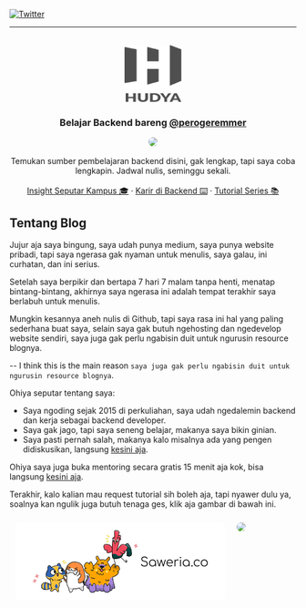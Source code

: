 [![Twitter][twitter-shield]][twitter-url]

<hr/>

<!-- PROJECT LOGO -->
<br />
<div align="center">
  <a href="https://github.com/perogeremmer/blog">
    <img src="assets/hudya4.svg" alt="Logo" width="100" height="100">
  </a>

  <h3 align="center">Belajar Backend bareng <a href="https://twitter.com/perogeremmer">@perogeremmer</a></h3>

  <p align="center">
  <img src="https://media.tenor.com/St6dO-mo8jkAAAAC/meliodas-nanatsu-no-taizai.gif" style="border-radius:10px" />
  </p>

  <p align="center">
    Temukan sumber pembelajaran backend disini, gak lengkap, tapi saya coba lengkapin. Jadwal nulis, seminggu sekali.
    <br />
    <br />
    <a href="https://github.com/perogeremmer/blog/tree/master/personal/campus">Insight Seputar Kampus 🎓</a>
    ·
    <a href="https://github.com/perogeremmer/blog/tree/master/personal/career">Karir di Backend ⌨️</a>
    ·
    <a href="https://github.com/perogeremmer/blog/tree/master/tutorial/series">Tutorial Series 📚</a>
  </p>
</div>

<!-- ABOUT THE PROJECT -->
## Tentang Blog

Jujur aja saya bingung, saya udah punya medium, saya punya website pribadi, tapi saya ngerasa gak nyaman untuk menulis, saya galau, ini curhatan, dan ini serius.

Setelah saya berpikir dan bertapa 7 hari 7 malam tanpa henti, menatap bintang-bintang, akhirnya saya ngerasa ini adalah tempat terakhir saya berlabuh untuk menulis.

Mungkin kesannya aneh nulis di Github, tapi saya rasa ini hal yang paling sederhana buat saya, selain saya gak butuh ngehosting dan ngedevelop website sendiri, saya juga gak perlu ngabisin duit untuk ngurusin resource blognya.

-- I think this is the main reason ```saya juga gak perlu ngabisin duit untuk ngurusin resource blognya```.

Ohiya seputar tentang saya:

* Saya ngoding sejak 2015 di perkuliahan, saya udah ngedalemin backend dan kerja sebagai backend developer.
* Saya gak jago, tapi saya seneng belajar, makanya saya bikin ginian.
* Saya pasti pernah salah, makanya kalo misalnya ada yang pengen didiskusikan, langsung [kesini aja](https://github.com/perogeremmer/blog/discussions).

Ohiya saya juga buka mentoring secara gratis 15 menit aja kok, bisa langsung [kesini aja](https://adplist.org/mentors/muhamad-hudya-ramadhana).

Terakhir, kalo kalian mau request tutorial sih boleh aja, tapi nyawer dulu ya, soalnya kan ngulik juga butuh tenaga ges, klik aja gambar di bawah ini.

<div style="display: flex;">
  <div style="padding: 10px">
    <a href="https://saweria.co/perogeremmer"> <img src="assets/saweria.png" style="border-radius:10px" /></a>
  </div>
  <div style="padding: 10px">
    <img src="https://media.tenor.com/pBkwu0RP5cEAAAAC/drink-hyouka.gif" style="border-radius:10px" />
  </div>
</div>

<div align="center">

</div>

<!-- MARKDOWN LINKS & IMAGES -->
[twitter-shield]: https://img.shields.io/twitter/follow/perogeremmer?style=social
[twitter-url]: https://twitter.com/perogeremmer